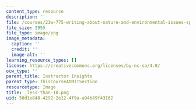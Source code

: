 ```yaml
---
content_type: resource
description: ''
file: /courses/21w-775-writing-about-nature-and-environmental-issues-spring-2017/50d1e84842922e124f9aa94b89f43162_less-than-10.png
file_size: 2955
file_type: image/png
image_metadata:
  caption: ''
  credit: ''
  image-alt: ''
learning_resource_types: []
license: https://creativecommons.org/licenses/by-nc-sa/4.0/
ocw_type: ''
parent_title: Instructor Insights
parent_type: ThisCourseAtMITSection
resourcetype: Image
title: _less-than-10.png
uid: 50d1e848-4292-2e12-4f9a-a94b89f43162
---
```

